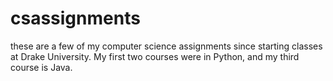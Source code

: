 # csassignments
these are a few of my computer science assignments since starting classes at Drake University. My first two courses were in Python, and my third course is Java.
